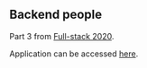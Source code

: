## Backend people
Part 3 from [Full-stack 2020](https://fullstack-hy.github.io/en/part3).

Application can be accessed [here](http://ancient-scrubland-99203.herokuapp.com/).
